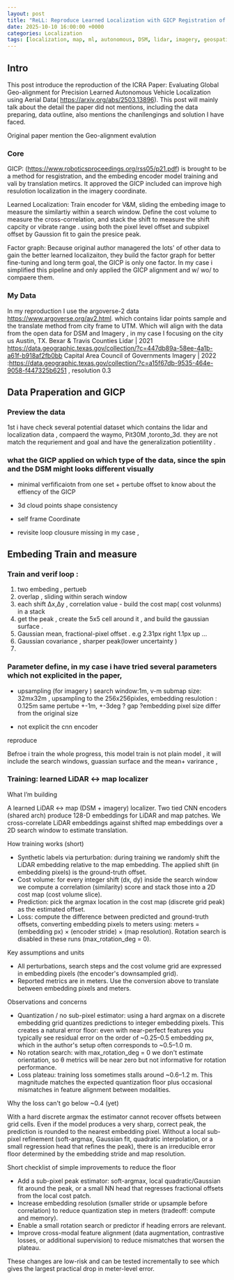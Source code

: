 ```yaml
---
layout: post
title: "ReLL: Reproduce Learned Localization with GICP Registration of Lidar&DSM"
date: 2025-10-10 16:00:00 +0000
categories: Localization
tags: [localization, map, ml, autonomous, DSM, lidar, imagery, geospatial]
---
```



## Intro
This post introduce the reproduction of the ICRA Paper: Evaluating Global Geo-alignment for Precision Learned Autonomous Vehicle Localization using Aerial Data( https://arxiv.org/abs/2503.13896). This post will mainly talk about the detail the paper did not mentions, including the data preparing, data outline, also mentions the chanllengings and solution I have faced. 

Original paper mention the Geo-alignment evalution 

### Core 
GICP: (https://www.roboticsproceedings.org/rss05/p21.pdf) is brought to be a method for resgistration, and the embeding encoder model training and vali by translation metircs. It approved the GICP included can improve high resulotion localization in the imagery coordinate. 

Learned Localization: Train encoder for V&M, sliding the embeding image to measure the similartiy within a search window. Define the cost volume to measure the cross-correlation,   and stack the shift to measure the shift capcity or vibrate range . using both the pixel level offset and subpixel offset by Gaussion fit to gain the presice peak.

Factor graph: Because original author managered the lots' of other data to gain the better learned localizaiton, they build the factor graph for better fine-tuning and long term goal, the GICP is only one factor. In my case i simplified this pipeline and only applied the GICP alignment and w/ wo/ to compaere them. 

### My Data 
In my reproduction I use the argoverse-2 data https://www.argoverse.org/av2.html. which contains lidar points sample and the translate method from city frame to UTM. Which will align with the data from the open data for DSM and Imagery , in my case I focusing on the city us Austin, TX.
Bexar & Travis Counties Lidar | 2021 https://data.geographic.texas.gov/collection/?c=447db89a-58ee-4a1b-a61f-b918af2fb0bb
Capital Area Council of Governments Imagery | 2022  :https://data.geographic.texas.gov/collection/?c=a15f67db-9535-464e-9058-f447325b6251  , resolution 0.3 



## Data Praperation and GICP

### Preview the data 
1st i have check several potential dataset which contains the lidar and localization data , compaerd the waymo, Pit30M ,toronto_3d. they are not match the requriement and goal and have the generalization potientility .


### what the GICP applied on which type of the data, since the spin and the DSM might looks different visually 

- minimal verfificaiotn from one set + pertube offset to know about the effiency of the GICP 

- 3d cloud points shape consistency 

- self frame Coordinate

- revisite loop clousure missing in my case , 


## Embeding Train and measure

### Train and verif loop :

1. two embeding ,  pertueb 
2. overlap , sliding within serach window 
3. each shift Δx,Δy  , correlation value - build the cost map(  cost volunms) in a stack
4. get the peak , create the 5x5 cell around it , and build the gaussian surface .
5. Gaussian mean, fractional-pixel offset .  e.g 2.31px right 1.1px up ...
6. Gaussian covariance , sharper peak(lower uncertainty )
7. 

### Parameter define, in my case i have tried several parameters which not explicited in the paper,  
- upsampling (for imagery )
search window:1m, 
v-m submap size: 32mx32m , upsampling to the 256x256pixles, embedding resulotion : 0.125m
same pertube +-1m, +-3deg
? gap  ?embedding pixel size differ from the original size 

- not explicit the cnn encoder 


reproduce 


Befroe i train the whole progress, this model train is not plain model , it will include the search windows, guassian surface and the mean+ varirance  , 


### Training: learned LiDAR ↔ map localizer

What I’m building

A learned LiDAR ↔ map (DSM + imagery) localizer. Two tied CNN encoders (shared arch) produce 128-D embeddings for LiDAR and map patches. We cross-correlate LiDAR embeddings against shifted map embeddings over a 2D search window to estimate translation.

How training works (short)

- Synthetic labels via perturbation: during training we randomly shift the LiDAR embedding relative to the map embedding. The applied shift (in embedding pixels) is the ground-truth offset.
- Cost volume: for every integer shift (dx, dy) inside the search window we compute a correlation (similarity) score and stack those into a 2D cost map (cost volume slice).
- Prediction: pick the argmax location in the cost map (discrete grid peak) as the estimated offset.
- Loss: compute the difference between predicted and ground-truth offsets, converting embedding pixels to meters using: meters = (embedding px) × (encoder stride) × (map resolution). Rotation search is disabled in these runs (max_rotation_deg = 0).

Key assumptions and units

- All perturbations, search steps and the cost volume grid are expressed in embedding pixels (the encoder's downsampled grid).
- Reported metrics are in meters. Use the conversion above to translate between embedding pixels and meters.

Observations and concerns

- Quantization / no sub-pixel estimator: using a hard argmax on a discrete embedding grid quantizes predictions to integer embedding pixels. This creates a natural error floor: even with near-perfect features you typically see residual error on the order of ~0.25–0.5 embedding px, which in the author's setup often corresponds to ~0.5–1.0 m.
- No rotation search: with max_rotation_deg = 0 we don't estimate orientation, so θ metrics will be near zero but not informative for rotation performance.
- Loss plateau: training loss sometimes stalls around ~0.6–1.2 m. This magnitude matches the expected quantization floor plus occasional mismatches in feature alignment between modalities.

Why the loss can't go below ~0.4 (yet)

With a hard discrete argmax the estimator cannot recover offsets between grid cells. Even if the model produces a very sharp, correct peak, the prediction is rounded to the nearest embedding pixel. Without a local sub-pixel refinement (soft-argmax, Gaussian fit, quadratic interpolation, or a small regression head that refines the peak), there is an irreducible error floor determined by the embedding stride and map resolution.

Short checklist of simple improvements to reduce the floor

- Add a sub-pixel peak estimator: soft-argmax, local quadratic/Gaussian fit around the peak, or a small NN head that regresses fractional offsets from the local cost patch.
- Increase embedding resolution (smaller stride or upsample before correlation) to reduce quantization step in meters (tradeoff: compute and memory).
- Enable a small rotation search or predictor if heading errors are relevant.
- Improve cross-modal feature alignment (data augmentation, contrastive losses, or additional supervision) to reduce mismatches that worsen the plateau.

These changes are low-risk and can be tested incrementally to see which gives the largest practical drop in meter-level error.